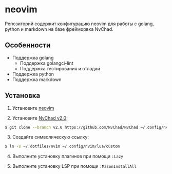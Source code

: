 # neovim

Репозиторий содержит конфигурацию neovim для работы с golang, python и markdown на базе фрейморвка NvChad.

## Особенности

- Поддержка golang
    - Поддержка golangci-lint
    - Поддержка тестирования и отладки
- Поддержка python
- Поддержка markdown

## Установка

1. Установите [neovim](https://github.com/neovim/neovim/blob/master/INSTALL.md)

2. Установите [NvChad v2.0](https://nvchad.com):

```sh
$ git clone --branch v2.0 https://github.com/NvChad/NvChad ~/.config/nvim
```

3. Создайте символическую ссылку:

```sh
$ ln -s ~/.dotfiles/nvim ~/.config/nvim/lua/custom
```

4. Выполните установку плагинов при помощи `:Lazy`

5. Выполните установку LSP при помощи `:MasonInstallAll`
